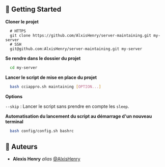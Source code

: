 ## :toolbox: Getting Started

**Cloner le projet**

```
  # HTTPS
  git clone https://github.com/AlxisHenry/server-maintaining.git my-server
  # SSH 
  git@github.com:AlxisHenry/server-maintaining.git my-server
```

**Se rendre dans le dossier du projet**

```bash
  cd my-server
```

**Lancer le script de mise en place du projet**

```bash
  bash cciappro.sh maintaining [OPTION...]
```

**Options**

`--skip` : Lancer le script sans prendre en compte les `sleep`.

**Automatisation du lancement du script au démarrage d'un nouveau terminal**

```bash
  bash config/config.sh bashrc
```

## :wave: Auteurs

* **Alexis Henry** _alias_ [@AlxisHenry](https://github.com/AlxisHenry)